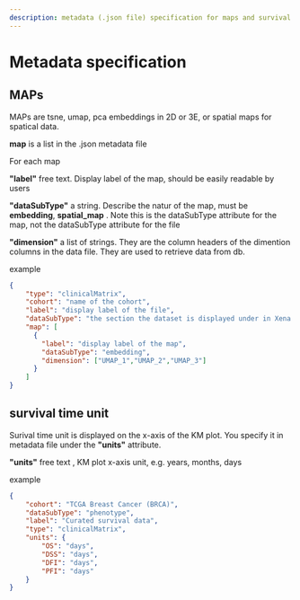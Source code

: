 ```yaml
---
description: metadata (.json file) specification for maps and survival time unit 
---
```


# Metadata specification

## MAPs
MAPs are tsne, umap, pca embeddings in 2D or 3E, or spatial maps for spatical data.

**map** is a list in the .json metadata file

For each map

**"label"** free text. Display label of the map, should be easily readable by users

**"dataSubType"** a string. Describe the natur of the map, must be **embedding**, **spatial_map** . Note this is the dataSubType attribute for the map, not the dataSubType attribute for the file 

**"dimension"** a list of strings. They are the column headers of the dimention columns in the data file. They are used to retrieve data from db.

example
```json
{
    "type": "clinicalMatrix",
    "cohort": "name of the cohort",
    "label": "display label of the file",
    "dataSubType": "the section the dataset is displayed under in Xena Datapages, describe what data is in the life",
    "map": [
      {
        "label": "display label of the map",
        "dataSubType": "embedding",
        "dimension": ["UMAP_1","UMAP_2","UMAP_3"]
      }
    ]
}
```

## survival time unit
Surival time unit is displayed on the x-axis of the KM plot. You specify it in metadata file under the **"units"** attribute. 

**"units"** free text , KM plot x-axis unit, e.g. years, months, days

example
```json
{
    "cohort": "TCGA Breast Cancer (BRCA)", 
    "dataSubType": "phenotype", 
    "label": "Curated survival data", 
    "type": "clinicalMatrix", 
    "units": {
        "OS": "days",
        "DSS": "days",
        "DFI": "days",
        "PFI": "days"
    }
}

```
